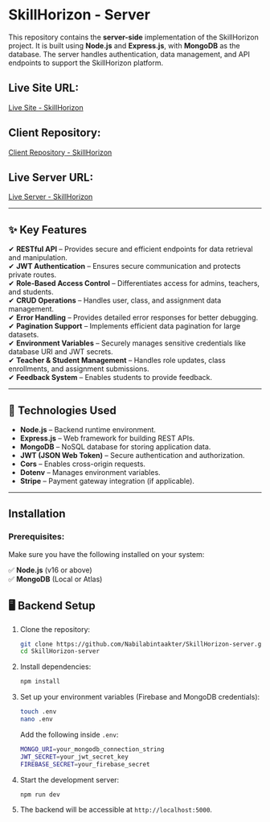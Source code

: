# **SkillHorizon - Server**

This repository contains the **server-side** implementation of the SkillHorizon project. It is built using **Node.js** and **Express.js**, with **MongoDB** as the database. The server handles authentication, data management, and API endpoints to support the SkillHorizon platform.

## **Live Site URL:**  
[Live Site - SkillHorizon](https://skillhorizon-11d1f.web.app/)

## **Client Repository:**  
[Client Repository - SkillHorizon](https://github.com/Nabilabintaakter/SkillHorizon-client)

## **Live Server URL:**  
[Live Server - SkillHorizon](https://b10-a12-skill-horizon-server.vercel.app/)

---

## ✨ **Key Features** 
✔ **RESTful API** – Provides secure and efficient endpoints for data retrieval and manipulation.  
✔ **JWT Authentication** – Ensures secure communication and protects private routes.  
✔ **Role-Based Access Control** – Differentiates access for admins, teachers, and students.  
✔ **CRUD Operations** – Handles user, class, and assignment data management.  
✔ **Error Handling** – Provides detailed error responses for better debugging.  
✔ **Pagination Support** – Implements efficient data pagination for large datasets.  
✔ **Environment Variables** – Securely manages sensitive credentials like database URI and JWT secrets.  
✔ **Teacher & Student Management** – Handles role updates, class enrollments, and assignment submissions.  
✔ **Feedback System** – Enables students to provide feedback.  

---

## 🚀 **Technologies Used**
- **Node.js** – Backend runtime environment.
- **Express.js** – Web framework for building REST APIs.
- **MongoDB** – NoSQL database for storing application data.
- **JWT (JSON Web Token)** – Secure authentication and authorization.
- **Cors** – Enables cross-origin requests.
- **Dotenv** – Manages environment variables.
- **Stripe** – Payment gateway integration (if applicable).

---

## **Installation**

### **Prerequisites:**
Make sure you have the following installed on your system:

✅ **Node.js** (v16 or above)  
✅ **MongoDB** (Local or Atlas)  

## 🖥️ **Backend Setup**

1. Clone the repository:
    ```bash
    git clone https://github.com/Nabilabintaakter/SkillHorizon-server.git
    cd SkillHorizon-server
    ```

2. Install dependencies:
    ```bash
    npm install
    ```

3. Set up your environment variables (Firebase and MongoDB credentials):
    ```bash
    touch .env
    nano .env
    ```
    Add the following inside `.env`:
    ```bash
    MONGO_URI=your_mongodb_connection_string
    JWT_SECRET=your_jwt_secret_key
    FIREBASE_SECRET=your_firebase_secret
    ```

4. Start the development server:
    ```bash
    npm run dev
    ```

5. The backend will be accessible at `http://localhost:5000`.
